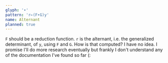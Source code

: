 ```yaml
---
glyph: '∙'
pattern: 'r←(F∙G)y'
name: Alternant
planned: true
---
```


`F` should be a reduction function. `r` is the alternant, i.e. the generalized determinant, of `y`, using `F` and `G`. How is that computed? I have no idea. I promise I'll do more research eventually but frankly I don't understand any of the documentation I've found so far \(: